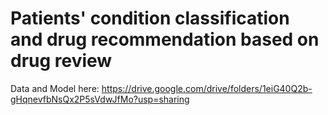 # Patients' condition classification and drug recommendation based on drug review

Data and Model here: https://drive.google.com/drive/folders/1eiG40Q2b-gHqnevfbNsQx2P5sVdwJfMo?usp=sharing
